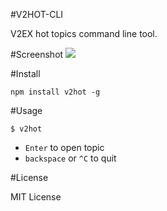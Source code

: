 #V2HOT-CLI

V2EX hot topics command line tool.

#Screenshot
![](http://ww2.sinaimg.cn/large/62580dd9gw1eq70s36jc9g20rg0fagrk.gif)

#Install

```
npm install v2hot -g
```

#Usage

```
$ v2hot
```

* `Enter` to open topic
* `backspace` or `^C` to quit

#License

MIT License